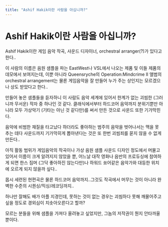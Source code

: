 ```yaml
---
title: "Ashif Hakik이란 사람을 아십니까?"
---
```

# Ashif Hakik이란 사람을 아십니까?


Ashif Hakik이란 게임 음악 작곡, 사운드 디자이너, orchestral arranger(?)가 있다고 한다..

이 사람의 이름은 음원 샘플을 파는 EastWest나 VSL에서 나오는 제품 및 이들 제품의 데모에서 보여지는데, 이뿐 아니라 Queensryche의 Operation:Mindcrime II 앨범의 orchestral arrangement는 물론 게임음악을 잘 만들어 누가 주는 상인지는 모르겠으나 상도 받았다고 한다..

만들어 놓은 샘플들을 듣자하니 이 사람도 음악 세계에 있어서 한계가 없는 괴씸한 (그러니까 무서운) 작자 중 하나인 것 같다. 클래식에서부터 하드코어 음악까지 분위기뿐만 아니라 모두 가상악기 (기타는 아닌 것 같다만)를 써서 만든 것으로 사운드 또한 기가막힌다.

음악에 비범한 재질을 타고났다 하더라도 좋아하는 범주의 음악을 벗어나서는 맥을 못 추는 데다 사운드까지 기가막히게 뽑아낸다는 것은 또 한번 괴씸죄를 묻지 않을 수 없게 만든다..

아직 활동 범위가 게임음악의 작곡이나 가상 음원 샘플 사운드 디자인 정도에서 머물고 있어서 이름이 크게 알려지지 않았을 뿐, 어느날 대작 영화나 음반의 프로듀싱에 참여하게 되면 한스 짐머 (그닥 좋아하진 않는다만)나 하워드 쑈어같은 음악가와 대등한 위치에 오르게 되지 않을까 싶다..

몹시 세련된 현편곡은 물론 하드코어 음악까지..그것도 작곡에서 머무는 것이 아니라 완벽한 수준의 시퀀싱/믹싱/레코딩까지..

하나만 잘해도 배가 아플 지경인데, 못하는 것이 없는 경우는 괴씸하다 못해 깨물어주고 싶을 정도로 경외심이 치솟아오른다고 할까? 

모르는 분들을 위해 샘플을 가져다 올려놓고 싶었지만, 그놈의 저작권이 뭔지 안타까울 뿐이다.


